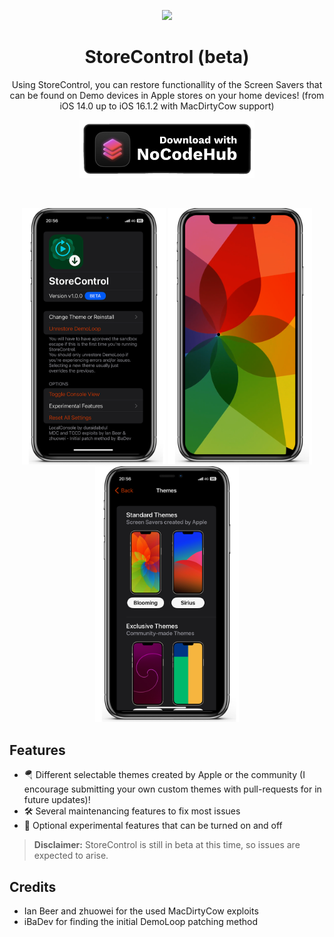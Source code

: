 <p align="center">
  <img src='https://raw.githubusercontent.com/Swifticul/StoreControl/main/Documentation/Images/F64A45F8-CFDF-425A-B9EF-CDAA520D2F35.png' width="100">
</p>
<h1 align="center">StoreControl (beta)</h1>
<p align="center">Using StoreControl, you can restore functionallity of the Screen Savers that can be found on Demo devices in Apple stores on your home devices! (from iOS 14.0 up to iOS 16.1.2 with MacDirtyCow support)</p>
<p align="center">
  <a href="https://nocodehub.ga">
    <img src="https://github.com/Swifticul/StoreControl/raw/main/Documentation/Images/59429AF6-1941-4824-A119-C64E7FDBCEB7.png" width="280">
  </a>
</p>
&nbsp;
<p align="center">
<img src='https://github.com/Swifticul/StoreControl/raw/main/Documentation/Images/home.png' width="230">
<img src='https://github.com/Swifticul/StoreControl/raw/main/Documentation/Images/saver.png' width="230">
<img src='https://github.com/Swifticul/StoreControl/raw/main/Documentation/Images/themes.png' width="230">
</p>

## Features
- 🪂 Different selectable themes created by Apple or the community (I encourage submitting your own custom themes with pull-requests for in future updates)!
- 🛠️ Several maintenancing features to fix most issues
- 🧪 Optional experimental features that can be turned on and off

> __Disclaimer:__ StoreControl is still in beta at this time, so issues are expected to arise.

## Credits
- Ian Beer and zhuowei for the used MacDirtyCow exploits
- iBaDev for finding the initial DemoLoop patching method
